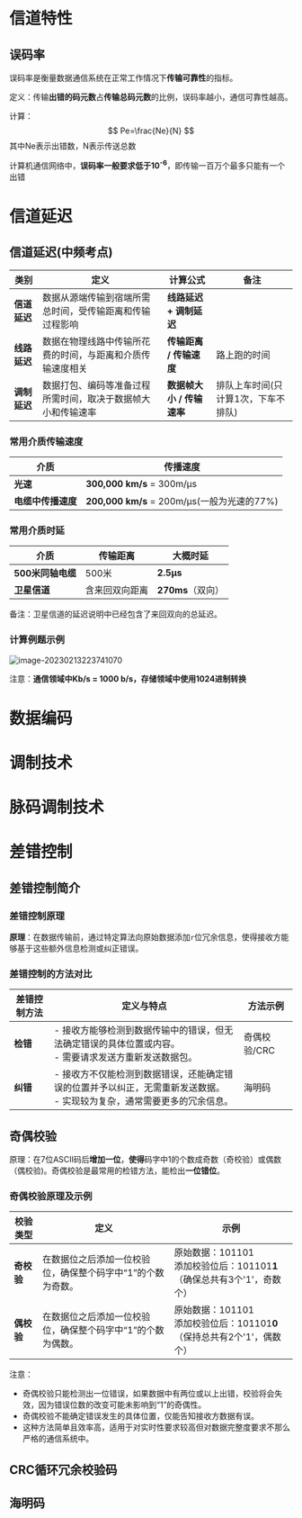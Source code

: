 # 信道特性









## 误码率

误码率是衡量数据通信系统在正常工作情况下**传输可靠性**的指标。

定义：传输**出错的码元数**占**传输总码元数**的比例，误码率越小，通信可靠性越高。

计算：
$$
Pe=\frac{Ne}{N}
$$
其中Ne表示出错数，N表示传送总数

计算机通信网络中，**误码率一般要求低于10<sup>-6</sup>**，即传输一百万个最多只能有一个出错



# 信道延迟

## 信道延迟(中频考点)

| 类别         | 定义                                                         | 计算公式                  | 备注                                |
| ------------ | ------------------------------------------------------------ | ------------------------- | ----------------------------------- |
| **信道延迟** | 数据从源端传输到宿端所需总时间，受传输距离和传输过程影响     | **线路延迟 + 调制延迟**   |                                     |
| **线路延迟** | 数据在物理线路中传输所花费的时间，与距离和介质传输速度相关   | **传输距离 / 传输速度**   | 路上跑的时间                        |
| **调制延迟** | 数据打包、编码等准备过程所需时间，取决于数据帧大小和传输速率 | **数据帧大小 / 传输速率** | 排队上车时间(只计算1次，下车不排队) |

### 常用介质传输速度

| 介质               | 传播速度                                    |
| ------------------ | ------------------------------------------- |
| **光速**           | **300,000 km/s** = 300m/μs                  |
| **电缆中传播速度** | **200,000 km/s** = 200m/μs(一般为光速的77%) |

### 常用介质时延

| 介质              | 传输距离       | 大概时延          |
| ----------------- | -------------- | ----------------- |
| **500米同轴电缆** | 500米          | **2.5μs**         |
| **卫星信道**      | 含来回双向距离 | **270ms**（双向） |

备注：卫星信道的延迟说明中已经包含了来回双向的总延迟。

### 计算例题示例

![image-20230213223741070](https://img.yatjay.top/md/image-20230213223741070.png)

注意：**通信领域中Kb/s = 1000 b/s，存储领域中使用1024进制转换**

# 数据编码





# 调制技术





# 脉码调制技术





# 差错控制

## 差错控制简介

### 差错控制原理

**原理**：在数据传输前，通过特定算法向原始数据添加`r`位冗余信息，使得接收方能够基于这些额外信息检测或纠正错误。

### 差错控制的方法对比

| 差错控制方法 | 定义与特点                                                   | 方法示例     |
| ------------ | ------------------------------------------------------------ | ------------ |
| **检错**     | - 接收方能够检测到数据传输中的错误，但无法确定错误的具体位置或内容。<br>- 需要请求发送方重新发送数据包。 | 奇偶校验/CRC |
| **纠错**     | - 接收方不仅能检测到数据错误，还能确定错误的位置并予以纠正，无需重新发送数据。<br>- 实现较为复杂，通常需要更多的冗余信息。 | 海明码       |

## 奇偶校验

原理：在7位ASCII码后**增加一位**，**使得**码字中1的个数成奇数（奇校验）或偶数（偶校验)。奇偶校验是最常用的检错方法，能检出**一位错位**。

### 奇偶校验原理及示例

| 校验类型   | 定义                                                        | 示例                                                         |
| ---------- | ----------------------------------------------------------- | ------------------------------------------------------------ |
| **奇校验** | 在数据位之后添加一位校验位，确保整个码字中“1”的个数为奇数。 | 原始数据：101101<br>添加校验位后：101101**1**（确保总共有3个'1'，奇数个） |
| **偶校验** | 在数据位之后添加一位校验位，确保整个码字中“1”的个数为偶数。 | 原始数据：101101<br>添加校验位后：101101**0**（保持总共有2个'1'，偶数个） |

注意：

- 奇偶校验只能检测出一位错误，如果数据中有两位或以上出错，校验将会失效，因为错误位数的改变可能未影响到“1”的奇偶性。
- 奇偶校验不能确定错误发生的具体位置，仅能告知接收方数据有误。
- 这种方法简单且效率高，适用于对实时性要求较高但对数据完整度要求不那么严格的通信系统中。

## CRC循环冗余校验码







## 海明码